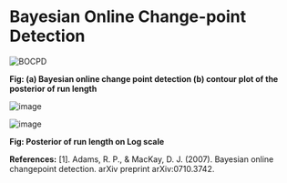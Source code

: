 #  Bayesian Online Change-point Detection 


![BOCPD](https://github.com/deepanshuIITM/Bayesian-Online-Change-point-Detection/assets/137225940/6a037dcf-aa4b-42d9-be49-28862455a4ea)

**Fig: (a) Bayesian online change point detection (b) contour plot of the posterior of run length**


![image](https://github.com/deepanshuIITM/Bayesian-Online-Change-point-Detection/assets/137225940/2c5cf8ed-1b10-4371-a984-341121bb6007)

![image](https://github.com/deepanshuIITM/Bayesian-Online-Change-point-Detection/assets/137225940/2e4954c3-c8cc-4a02-b0a8-86df7a04cffe)

**Fig: Posterior of run length on Log scale**







**References:**
[1]. Adams, R. P., & MacKay, D. J. (2007). Bayesian online changepoint detection. arXiv preprint arXiv:0710.3742.
